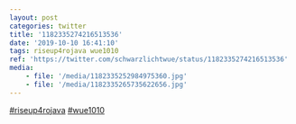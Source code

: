 ```yaml
---
layout: post
categories: twitter
title: '1182335274216513536'
date: '2019-10-10 16:41:10'
tags: riseup4rojava wue1010
ref: 'https://twitter.com/schwarzlichtwue/status/1182335274216513536'
media:
    - file: '/media/1182335252984975360.jpg'
    - file: '/media/1182335265735622656.jpg'
---
```

[#riseup4rojava](/t/riseup4rojava) [#wue1010](/t/wue1010)  